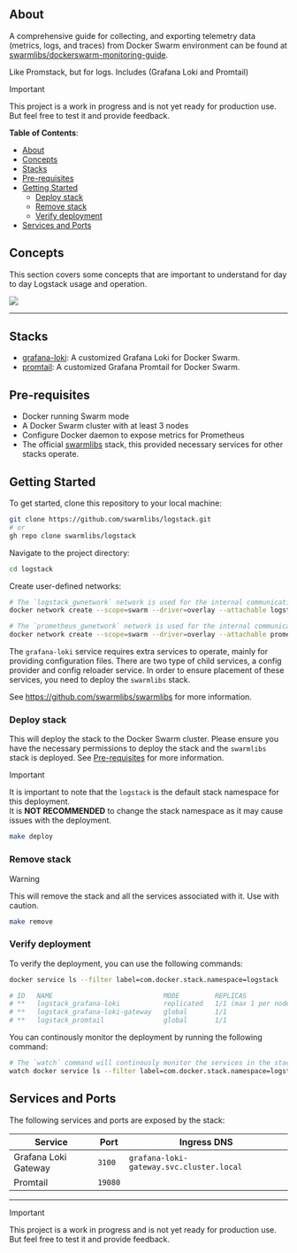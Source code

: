 ## About

A comprehensive guide for collecting, and exporting telemetry data (metrics, logs, and traces) from Docker Swarm environment can be found at [swarmlibs/dockerswarm-monitoring-guide](https://github.com/swarmlibs/dockerswarm-monitoring-guide).

Like Promstack, but for logs. Includes (Grafana Loki and Promtail)

> [!IMPORTANT]
> This project is a work in progress and is not yet ready for production use.
> But feel free to test it and provide feedback.

**Table of Contents**:
- [About](#about)
- [Concepts](#concepts)
- [Stacks](#stacks)
- [Pre-requisites](#pre-requisites)
- [Getting Started](#getting-started)
  - [Deploy stack](#deploy-stack)
  - [Remove stack](#remove-stack)
  - [Verify deployment](#verify-deployment)
- [Services and Ports](#services-and-ports)

## Concepts

This section covers some concepts that are important to understand for day to day Logstack usage and operation.

<picture>
  <source media="(prefers-color-scheme: dark)" srcset="https://github.com/swarmlibs/logstack/assets/4363857/7a23f4ab-9eff-49a3-af87-bc6810a41afe">
  <source media="(prefers-color-scheme: light)" srcset="https://github.com/swarmlibs/logstack/assets/4363857/61e98272-c65e-4a05-8488-8a3256544f59">
  <img src="https://github.com/swarmlibs/logstack/assets/4363857/61e98272-c65e-4a05-8488-8a3256544f59">
</picture>

---

## Stacks

- [grafana-loki](https://github.com/swarmlibs/grafana-loki): A customized Grafana Loki for Docker Swarm.
- [promtail](https://github.com/swarmlibs/promtail): A customized Grafana Promtail for Docker Swarm.

## Pre-requisites

- Docker running Swarm mode
- A Docker Swarm cluster with at least 3 nodes
- Configure Docker daemon to expose metrics for Prometheus
- The official [swarmlibs](https://github.com/swarmlibs/swarmlibs) stack, this provided necessary services for other stacks operate.

## Getting Started

To get started, clone this repository to your local machine:

```sh
git clone https://github.com/swarmlibs/logstack.git
# or
gh repo clone swarmlibs/logstack
```

Navigate to the project directory:

```sh
cd logstack
```

Create user-defined networks:

```sh
# The `logstack_gwnetwork` network is used for the internal communication between the Grafana Loki & Promtail.
docker network create --scope=swarm --driver=overlay --attachable logstack_gwnetwork

# The `prometheus_gwnetwork` network is used for the internal communication between the Prometheus Server, exporters and other agents.
docker network create --scope=swarm --driver=overlay --attachable prometheus_gwnetwork
```

The `grafana-loki` service requires extra services to operate, mainly for providing configuration files. There are two type of child services, a config provider and config reloader service. In order to ensure placement of these services, you need to deploy the `swarmlibs` stack.

See https://github.com/swarmlibs/swarmlibs for more information.

### Deploy stack

This will deploy the stack to the Docker Swarm cluster. Please ensure you have the necessary permissions to deploy the stack and the `swarmlibs` stack is deployed. See [Pre-requisites](#pre-requisites) for more information.

> [!IMPORTANT]
> It is important to note that the `logstack` is the default stack namespace for this deployment.  
> It is **NOT RECOMMENDED** to change the stack namespace as it may cause issues with the deployment.

```sh
make deploy
```

### Remove stack

> [!WARNING]
> This will remove the stack and all the services associated with it. Use with caution.

```sh
make remove
```

### Verify deployment

To verify the deployment, you can use the following commands:

```sh
docker service ls --filter label=com.docker.stack.namespace=logstack

# ID   NAME                            MODE         REPLICAS               IMAGE
# **   logstack_grafana-loki           replicated   1/1 (max 1 per node)   swarmlibs/grafana-loki:main
# **   logstack_grafana-loki-gateway   global       1/1                    swarmlibs/docker-task-proxy:main
# **   logstack_promtail               global       1/1                    swarmlibs/promtail:main
```

You can continously monitor the deployment by running the following command:

```sh
# The `watch` command will continously monitor the services in the stack and update the output every 2 seconds.
watch docker service ls --filter label=com.docker.stack.namespace=logstack
```

## Services and Ports

The following services and ports are exposed by the stack:

| Service              | Port    | Ingress DNS                              |
| -------------------- | ------- | ---------------------------------------- |
| Grafana Loki Gateway | `3100`  | `grafana-loki-gateway.svc.cluster.local` |
| Promtail             | `19080` |                                          |

---

> [!IMPORTANT]
> This project is a work in progress and is not yet ready for production use.
> But feel free to test it and provide feedback.

